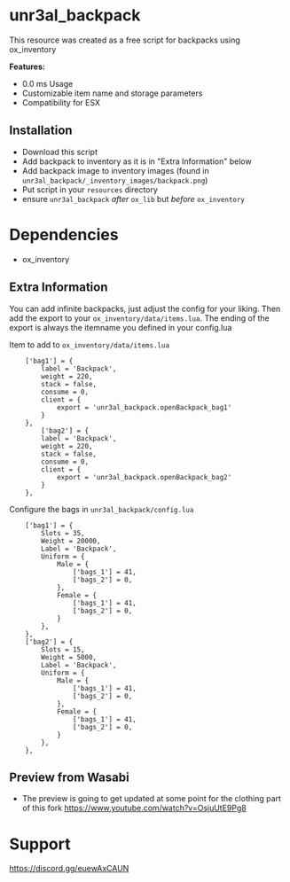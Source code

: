 # unr3al_backpack

This resource was created as a free script for backpacks using ox_inventory

<b>Features:</b>
- 0.0 ms Usage
- Customizable item name and storage parameters
- Compatibility for ESX

## Installation

- Download this script
- Add backpack to inventory as it is in "Extra Information" below
- Add backpack image to inventory images (found in `unr3al_backpack/_inventory_images/backpack.png`)
- Put script in your `resources` directory
- ensure `unr3al_backpack` *after* `ox_lib` but *before* `ox_inventory`

# Dependencies
 - ox_inventory

## Extra Information

You can add infinite backpacks, just adjust the config for your liking.
Then add the export to your `ox_inventory/data/items.lua`. The ending of the export is always the itemname you defined in your config.lua



Item to add to `ox_inventory/data/items.lua`
```
	['bag1'] = {
		label = 'Backpack',
		weight = 220,
		stack = false,
		consume = 0,
		client = {
			export = 'unr3al_backpack.openBackpack_bag1'
		}
	},
		['bag2'] = {
		label = 'Backpack',
		weight = 220,
		stack = false,
		consume = 0,
		client = {
			export = 'unr3al_backpack.openBackpack_bag2'
		}
	},
```
Configure the bags in `unr3al_backpack/config.lua`
```
    ['bag1'] = {
        Slots = 35,
        Weight = 20000,
        Label = 'Backpack',
        Uniform = {
            Male = {
                ['bags_1'] = 41,
                ['bags_2'] = 0,
            },
            Female = {
                ['bags_1'] = 41,
                ['bags_2'] = 0,
            }
        },
    },
    ['bag2'] = {
        Slots = 15,
        Weight = 5000,
        Label = 'Backpack',
        Uniform = {
            Male = {
                ['bags_1'] = 41,
                ['bags_2'] = 0,
            },
            Female = {
                ['bags_1'] = 41,
                ['bags_2'] = 0,
            }
        },
    },
```

## Preview from Wasabi
- The preview is going to get updated at some point for the clothing part of this fork
https://www.youtube.com/watch?v=OsjuUtE9Pg8

# Support
https://discord.gg/euewAxCAUN
